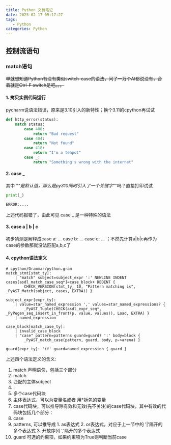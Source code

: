 ```yaml
---
title: Python 文档笔记
date: 2025-02-17 09:17:27
tags: 
   - Python
categories: Python
---
```


## 控制流语句

### match语句

~~早就想知道Python有没有类似switch-case的语法，问了一万个AI都说没有，合着就是Ctrl-F switch是吧。。。~~

#### 1. 拷贝实例代码运行

pycharm说语法错误，原来是3.10引入的新特性；换个3.11的cpython再试试

```python
def http_error(status):
    match status:
        case 400:
            return "Bad request"
        case 404:
            return "Not found"
        case 418:
            return "I'm a teapot"
        case _:
            return "Something's wrong with the internet"
```
#### 2. case _ 

其中 "_"是默认值，那么是py310同时引入了一个关键字"_"吗？直接打印试试

```python
print(_) 

ERROR:....
```

上述代码报错了，由此可见 case _ 是一种特殊的语法


#### 3. case a | b | c

初步猜测是解释成case a: ... case b: ... case c: ... ；不然先计算a|b|c再作为case的参数那就没法匹配a,b,c了


#### 4. cpython语法定义

```grammar
# cpython/Grammar/python.gram
match_stmt[stmt_ty]:
    | "match" subject=subject_expr ':' NEWLINE INDENT cases[asdl_match_case_seq*]=case_block+ DEDENT {
        CHECK_VERSION(stmt_ty, 10, "Pattern matching is", _PyAST_Match(subject, cases, EXTRA)) }

subject_expr[expr_ty]:
    | value=star_named_expression ',' values=star_named_expressions? {
        _PyAST_Tuple(CHECK(asdl_expr_seq*, _PyPegen_seq_insert_in_front(p, value, values)), Load, EXTRA) }
    | named_expression

case_block[match_case_ty]:
    | invalid_case_block
    | "case" pattern=patterns guard=guard? ':' body=block {
        _PyAST_match_case(pattern, guard, body, p->arena) }

guard[expr_ty]: 'if' guard=named_expression { guard }
```
上述四个语法定义的含义:

1. match 声明语句，包括三个部分
  1. match
  2. 匹配的主体subject
  3. :
  4. 多个case代码块
2. 主体表达式，可以为变量名或者 用*拆包的变量
3. case代码块，可以推导除有效和无效(先不关注)的case代码块，其中有效的代码块包括几个部分：
  1. case
  2. patterns, 可以推导成
    1. as表达式
    2. or表达式，对应于上一节中的 '|'隔开的多个表达式
    3. 开放序列 ','隔开的多个表达式
  3. guard 可选的约束项，如果约束项为True则判断当前case
